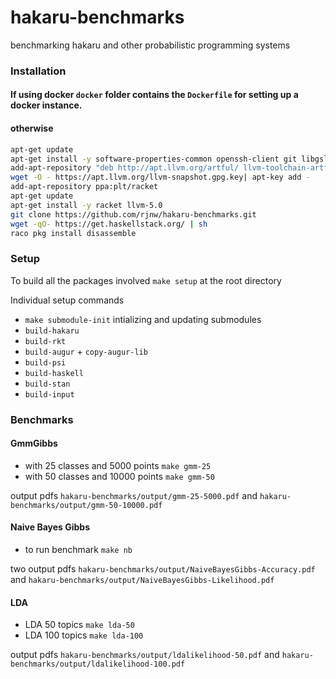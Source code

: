 # hakaru-benchmarks
benchmarking hakaru and other probabilistic programming systems

### Installation
#### If using docker `docker` folder contains the `Dockerfile` for setting up a docker instance.
#### otherwise
```sh
apt-get update
apt-get install -y software-properties-common openssh-client git libgsl-dev zsh wget r-cran-rjags python-setuptools libgmp-dev clang sudo python-scipy
add-apt-repository "deb http://apt.llvm.org/artful/ llvm-toolchain-artful main"
wget -O - https://apt.llvm.org/llvm-snapshot.gpg.key| apt-key add -
add-apt-repository ppa:plt/racket
apt-get update
apt-get install -y racket llvm-5.0
git clone https://github.com/rjnw/hakaru-benchmarks.git
wget -qO- https://get.haskellstack.org/ | sh
raco pkg install disassemble
```

### Setup
To build all the packages involved `make setup` at the root directory

Individual setup commands
* `make submodule-init` intializing and updating submodules
* `build-hakaru`
* `build-rkt`
* `build-augur` + `copy-augur-lib`
* `build-psi`
* `build-haskell`
* `build-stan`
* `build-input`

### Benchmarks
#### GmmGibbs
* with 25 classes and 5000 points `make gmm-25`
* with 50 classes and 10000 points `make gmm-50`

output pdfs `hakaru-benchmarks/output/gmm-25-5000.pdf` and `hakaru-benchmarks/output/gmm-50-10000.pdf`


#### Naive Bayes Gibbs
* to run benchmark `make nb`

two output pdfs `hakaru-benchmarks/output/NaiveBayesGibbs-Accuracy.pdf` and `hakaru-benchmarks/output/NaiveBayesGibbs-Likelihood.pdf`


#### LDA
* LDA 50 topics `make lda-50`
* LDA 100 topics `make lda-100`

output pdfs `hakaru-benchmarks/output/ldalikelihood-50.pdf` and `hakaru-benchmarks/output/ldalikelihood-100.pdf`